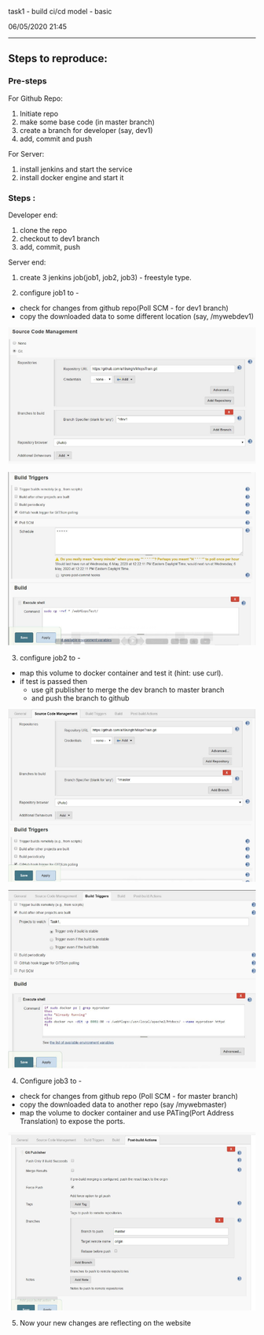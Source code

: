 task1 - build ci/cd model - basic

06/05/2020 21:45
* * *

## Steps to reproduce:
### Pre-steps
For Github Repo:
1. Initiate repo
2. make some base code (in master branch)
3. create a branch for developer (say, dev1)
4. add, commit and push

For Server:
1. install jenkins and start the service
2. install docker engine and start it


### Steps :
Developer end:
1. clone the repo
2. checkout to dev1 branch
3. add, commit, push

Server end:
1. create 3 jenkins job(job1, job2, job3) - freestyle type.

2. configure job1 to - 
 - check for changes from github repo(Poll SCM - for dev1 branch)
 - copy the downloaded data to some different location (say, /mywebdev1)
 

![b84403acae7664989949ebab5e24303d.png](../_resources/f47aed99283846ccb5d164ceca09c2eb.png)


![47467a643b962732b2555e67afcdc57d.png](../_resources/d01511ba03494679bf7c4f693f74ffd4.png)




3. configure job2 to - 
 - map this volume to docker container and test it (hint: use curl).
 - if test is passed then
	 - use git publisher to merge the dev branch to master branch
	 - and push the branch to github


![eb2a090802690ea8cc3f4cce468f1827.png](../_resources/f8c778f419e141f4930ae5550ec35496.png)


![30def2df46aec0e79ddd7deb458fcf59.png](../_resources/c1dda53794004aacb67bddfae3d6ef57.png)




4. Configure job3 to -
 -  check for changes from github repo (Poll SCM - for master branch)
 - copy the downloaded data to another repo (say /mywebmaster)
 - map the volume to docker container and use PATing(Port Address Translation) to expose the ports.
 

![7968fc6c056321b8fc39dea70cb97d98.png](../_resources/b9fcb300f59c490887fe8ce38910490c.png)



5. Now your new changes are reflecting on the website